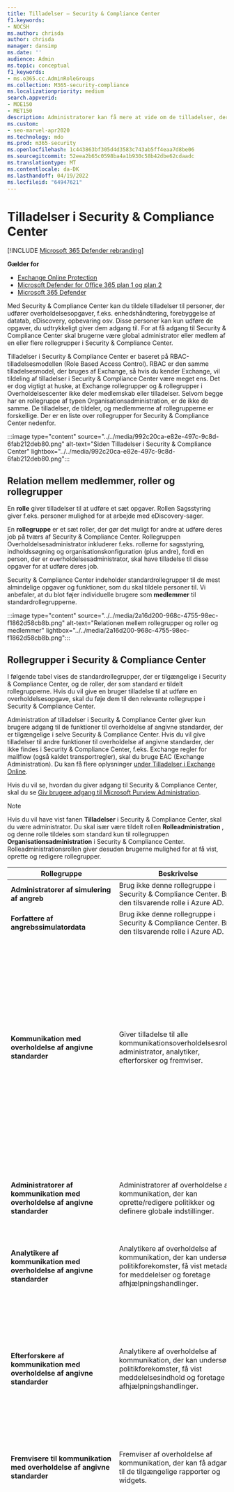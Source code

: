 ```yaml
---
title: Tilladelser – Security & Compliance Center
f1.keywords:
- NOCSH
ms.author: chrisda
author: chrisda
manager: dansimp
ms.date: ''
audience: Admin
ms.topic: conceptual
f1_keywords:
- ms.o365.cc.AdminRoleGroups
ms.collection: M365-security-compliance
ms.localizationpriority: medium
search.appverid:
- MOE150
- MET150
description: Administratorer kan få mere at vide om de tilladelser, der er tilgængelige i Security & Compliance Center i Microsoft 365.
ms.custom:
- seo-marvel-apr2020
ms.technology: mdo
ms.prod: m365-security
ms.openlocfilehash: 1c443863bf305d4d3583c743ab5ff4eaa7d8be06
ms.sourcegitcommit: 52eea2b65c0598ba4a1b930c58b42dbe62cdaadc
ms.translationtype: MT
ms.contentlocale: da-DK
ms.lasthandoff: 04/19/2022
ms.locfileid: "64947621"
---
```

# <a name="permissions-in-the-security--compliance-center"></a>Tilladelser i Security & Compliance Center

[!INCLUDE [Microsoft 365 Defender rebranding](../includes/microsoft-defender-for-office.md)]

**Gælder for**
- [Exchange Online Protection](exchange-online-protection-overview.md)
- [Microsoft Defender for Office 365 plan 1 og plan 2](defender-for-office-365.md)
- [Microsoft 365 Defender](../defender/microsoft-365-defender.md)

Med Security & Compliance Center kan du tildele tilladelser til personer, der udfører overholdelsesopgaver, f.eks. enhedshåndtering, forebyggelse af datatab, eDiscovery, opbevaring osv. Disse personer kan kun udføre de opgaver, du udtrykkeligt giver dem adgang til. For at få adgang til Security & Compliance Center skal brugerne være global administrator eller medlem af en eller flere rollegrupper i Security & Compliance Center.

Tilladelser i Security & Compliance Center er baseret på RBAC-tilladelsesmodellen (Role Based Access Control). RBAC er den samme tilladelsesmodel, der bruges af Exchange, så hvis du kender Exchange, vil tildeling af tilladelser i Security & Compliance Center være meget ens. Det er dog vigtigt at huske, at Exchange rollegrupper og & rollegrupper i Overholdelsescenter ikke deler medlemskab eller tilladelser. Selvom begge har en rollegruppe af typen Organisationsadministration, er de ikke de samme. De tilladelser, de tildeler, og medlemmerne af rollegrupperne er forskellige. Der er en liste over rollegrupper for Security & Compliance Center nedenfor.

:::image type="content" source="../../media/992c20ca-e82e-497c-9c8d-6fab212deb80.png" alt-text="Siden Tilladelser i Security & Compliance Center" lightbox="../../media/992c20ca-e82e-497c-9c8d-6fab212deb80.png":::

## <a name="relationship-of-members-roles-and-role-groups"></a>Relation mellem medlemmer, roller og rollegrupper

En **rolle** giver tilladelser til at udføre et sæt opgaver. Rollen Sagsstyring giver f.eks. personer mulighed for at arbejde med eDiscovery-sager.

En **rollegruppe** er et sæt roller, der gør det muligt for andre at udføre deres job på tværs af Security & Compliance Center. Rollegruppen Overholdelsesadministrator inkluderer f.eks. rollerne for sagsstyring, indholdssøgning og organisationskonfiguration (plus andre), fordi en person, der er overholdelsesadministrator, skal have tilladelse til disse opgaver for at udføre deres job.

Security & Compliance Center indeholder standardrollegrupper til de mest almindelige opgaver og funktioner, som du skal tildele personer til. Vi anbefaler, at du blot føjer individuelle brugere som **medlemmer** til standardrollegrupperne.

:::image type="content" source="../../media/2a16d200-968c-4755-98ec-f1862d58cb8b.png" alt-text="Relationen mellem rollegrupper og roller og medlemmer" lightbox="../../media/2a16d200-968c-4755-98ec-f1862d58cb8b.png":::

## <a name="role-groups-in-the-security--compliance-center"></a>Rollegrupper i Security & Compliance Center

I følgende tabel vises de standardrollegrupper, der er tilgængelige i Security & Compliance Center, og de roller, der som standard er tildelt rollegrupperne. Hvis du vil give en bruger tilladelse til at udføre en overholdelsesopgave, skal du føje dem til den relevante rollegruppe i Security & Compliance Center.

Administration af tilladelser i Security & Compliance Center giver kun brugere adgang til de funktioner til overholdelse af angivne standarder, der er tilgængelige i selve Security & Compliance Center. Hvis du vil give tilladelser til andre funktioner til overholdelse af angivne standarder, der ikke findes i Security & Compliance Center, f.eks. Exchange regler for mailflow (også kaldet transportregler), skal du bruge EAC (Exchange Administration). Du kan få flere oplysninger [under Tilladelser i Exchange Online](/exchange/permissions-exo/permissions-exo).

Hvis du vil se, hvordan du giver adgang til Security & Compliance Center, skal du se [Giv brugere adgang til Microsoft Purview Administration](grant-access-to-the-security-and-compliance-center.md).

> [!NOTE]
> Hvis du vil have vist fanen **Tilladelser** i Security & Compliance Center, skal du være administrator. Du skal især være tildelt rollen **Rolleadministration** , og denne rolle tildeles som standard kun til rollegruppen **Organisationsadministration** i Security & Compliance Center. Rolleadministrationsrollen giver desuden brugerne mulighed for at få vist, oprette og redigere rollegrupper.

|Rollegruppe|Beskrivelse|Tildelte standardroller|
|---|---|---|
|**Administratorer af simulering af angreb**|Brug ikke denne rollegruppe i Security & Compliance Center. Brug den tilsvarende rolle i Azure AD.|Administration af angrebssimulator|
|**Forfattere af angrebssimulatordata**|Brug ikke denne rollegruppe i Security & Compliance Center. Brug den tilsvarende rolle i Azure AD.|Forfatter af angrebssimulatordata|
|**Kommunikation med overholdelse af angivne standarder**|Giver tilladelse til alle kommunikationsoverholdelsesroller: administrator, analytiker, efterforsker og fremviser.|Sagsstyring <br/><br/> Administrator af kommunikation med overholdelse af angivne standarder <br/><br/> Analyse af kommunikation med overholdelse af angivne standarder <br/><br/> Administration af kommunikation med overholdelse af angivne standarder <br/><br/> Undersøgelse af kommunikation med overholdelse af angivne standarder <br/><br/> Meddelelsesoverholdelsesfremviser <br/><br/> Udbyder af dataklassificeringsfeedback <br/><br/> Administration af dataconnector <br/><br/> View-Only sag|
|**Administratorer af kommunikation med overholdelse af angivne standarder**|Administratorer af overholdelse af kommunikation, der kan oprette/redigere politikker og definere globale indstillinger.|Administrator af kommunikation med overholdelse af angivne standarder <br/><br/> Administration af kommunikation med overholdelse af angivne standarder <br/><br/> Administration af dataconnector|
|**Analytikere af kommunikation med overholdelse af angivne standarder**|Analytikere af overholdelse af kommunikation, der kan undersøge politikforekomster, få vist metadata for meddelelser og foretage afhjælpningshandlinger.|Analyse af kommunikation med overholdelse af angivne standarder <br/><br/> Administration af kommunikation med overholdelse af angivne standarder|
|**Efterforskere af kommunikation med overholdelse af angivne standarder**|Analytikere af overholdelse af kommunikation, der kan undersøge politikforekomster, få vist meddelelsesindhold og foretage afhjælpningshandlinger.|Sagsstyring <br/><br/> Analyse af kommunikation med overholdelse af angivne standarder <br/><br/> Administration af kommunikation med overholdelse af angivne standarder <br/><br/> Undersøgelse af kommunikation med overholdelse af angivne standarder <br/><br/> Udbyder af dataklassificeringsfeedback <br/><br/> View-Only sag|
|**Fremvisere til kommunikation med overholdelse af angivne standarder**|Fremviser af overholdelse af kommunikation, der kan få adgang til de tilgængelige rapporter og widgets.|Administration af kommunikation med overholdelse af angivne standarder <br/><br/> Meddelelsesoverholdelsesfremviser|
|**Overholdelsesadministrator1**<sup></sup>|Medlemmer kan administrere indstillinger for enhedshåndtering, forebyggelse af datatab, rapporter og bevarelse.|Sagsstyring <br/><br/> Administrator af kommunikation med overholdelse af angivne standarder <br/><br/> Administration af kommunikation med overholdelse af angivne standarder <br/><br/> Administrator for overholdelse af angivne standarder <br/><br/> Søgning efter overholdelse <br/><br/> Udbyder af dataklassificeringsfeedback <br/><br/> Feedbacklæser til dataklassificering <br/><br/> Administration af dataconnector <br/><br/> Administration af dataundersøgelser <br/><br/> Enhedshåndtering <br/><br/> Dispositionsstyring <br/><br/> Administration af DLP-overholdelse <br/><br/> Holde <br/><br/> Administration af IB-overholdelse <br/><br/> Information Protection administrator <br/><br/> Information Protection analytiker <br/><br/> Information Protection investigator <br/><br/> Information Protection-læser <br/><br/> Administrator af styring af insiderrisiko <br/><br/> Administrer beskeder <br/><br/> Organisationskonfiguration <br/><br/> RecordManagement <br/><br/> Opbevaringsstyring <br/><br/> View-Only overvågningslogge <br/><br/> View-Only sag <br/><br/> View-Only Enhedshåndtering <br/><br/> administration af DLP-overholdelse af View-Only <br/><br/> View-Only administration af IB-overholdelse <br/><br/> View-Only Administrer beskeder <br/><br/> View-Only modtagere <br/><br/> View-Only postadministration <br/><br/> View-Only opbevaringsstyring|
|**Administrator for overholdelsesdata**|Medlemmer kan administrere indstillinger for enhedshåndtering, databeskyttelse, forebyggelse af datatab, rapporter og bevarelse.|Administrator for overholdelse af angivne standarder <br/><br/> Søgning efter overholdelse <br/><br/> Administration af dataconnector <br/><br/> Enhedshåndtering <br/><br/> Dispositionsstyring <br/><br/> Administration af DLP-overholdelse <br/><br/> Administration af IB-overholdelse <br/><br/> Information Protection administrator <br/><br/> Information Protection analytiker <br/><br/> Information Protection investigator <br/><br/> Information Protection-læser <br/><br/> Administrer beskeder <br/><br/> Organisationskonfiguration <br/><br/> RecordManagement <br/><br/> Opbevaringsstyring <br/><br/> Administrator af følsomhedsmærkat <br/><br/> View-Only overvågningslogge <br/><br/> View-Only Enhedshåndtering <br/><br/> administration af DLP-overholdelse af View-Only <br/><br/> View-Only administration af IB-overholdelse <br/><br/> View-Only Administrer beskeder <br/><br/> View-Only modtagere <br/><br/> View-Only postadministration <br/><br/> View-Only opbevaringsstyring|
|**Administratorer af Overholdelsesstyring**|Administrer oprettelse og ændring af skabelon.|Administration af Overholdelsesstyring <br/><br/> Vurdering af Overholdelsesstyring <br/><br/> Bidrag til Overholdelsesstyring <br/><br/> Læser til Overholdelsesstyring <br/><br/> Administration af dataconnector|
|**Vurdering af overholdelsesstyring**|Opret vurderinger, implementer forbedringshandlinger, og opdater teststatus for forbedringshandlinger.|Vurdering af Overholdelsesstyring <br/><br/> Bidrag til Overholdelsesstyring <br/><br/> Læser til Overholdelsesstyring <br/><br/> Administration af dataconnector|
|**Bidragydere til Overholdelsesstyring**|Opret vurderinger, og udfør arbejde for at implementere forbedringshandlinger.|Bidrag til Overholdelsesstyring <br/><br/> Læser til Overholdelsesstyring <br/><br/> Administration af dataconnector|
|**Læsere af Overholdelsesstyring**|Få vist alt indhold i Overholdelsesstyring med undtagelse af administratorfunktioner.|Læser til Overholdelsesstyring|
|**Indholdsvisning i Indholdsoversigt**|Vis indholdsfilerne i Indholdsoversigt.|Indholdsfremviser til dataklassificering|
|**Listefremviser til Indholdsoversigt**|Vis kun alle elementer i Indholdsoversigt i listeformat.|Dataklassificeringslistefremviser|
|**Datadetektiv**|Udfør søgninger på postkasser, SharePoint onlinewebsteder og OneDrive for Business placeringer.|Kommunikation <br/><br/> Søgning efter overholdelse <br/><br/> Vogter <br/><br/> Administration af dataundersøgelser <br/><br/> eksportér <br/><br/> Preview <br/><br/> Vurder <br/><br/> RMS-dekryptering <br/><br/> Søg og fjern|
|**eDiscovery Manager**|Medlemmer kan udføre søgninger og placere ventepositioner på postkasser, SharePoint onlinewebsteder og OneDrive for Business placeringer. Medlemmer kan også oprette og administrere eDiscovery-sager, tilføje og fjerne medlemmer i en sag, oprette og redigere indholdssøgninger, der er knyttet til en sag, og få adgang til sagsdata i Advanced eDiscovery. <br/><br/> En eDiscovery-administrator er medlem af rollegruppen eDiscovery Manager, som har fået tildelt yderligere tilladelser. Ud over de opgaver, som en eDiscovery Manager kan udføre, kan en eDiscovery-administrator:<ul><li>Få vist alle eDiscovery-sager i organisationen.</li><li>Administrer alle eDiscovery-sager, når de tilføjer sig selv som medlem af sagen.</li></ul> <br/><br/> Den primære forskel mellem en eDiscovery Manager og en eDiscovery-administrator er, at en eDiscovery-administrator kan få adgang til alle de sager, der er angivet på siden **eDiscovery-sager** i Security & Compliance Center. En eDiscovery-leder kan kun få adgang til de sager, de har oprettet, eller sager, de er medlem af. Du kan finde flere oplysninger om, hvordan du gør en bruger til eDiscovery-administrator, under [Tildel eDiscovery-tilladelser i Security & Compliance Center](../../compliance/assign-ediscovery-permissions.md).|Sagsstyring <br/><br/> Kommunikation <br/><br/> Søgning efter overholdelse <br/><br/> Vogter <br/><br/> eksportér <br/><br/> Holde <br/><br/> Preview <br/><br/> Vurder <br/><br/> RMS-dekryptering|
|**Global læser**|Medlemmer har skrivebeskyttet adgang til rapporter, beskeder og kan se al konfiguration og indstillingerne. <br/><br/> Den primære forskel mellem Global læser og Sikkerhedslæser er, at en global læser kan få adgang til **konfiguration og indstillinger**.|Sikkerhedslæser <br/><br/> Læser af følsomhedsmærkat <br/><br/> Service Assurance-visning <br/><br/> View-Only overvågningslogge <br/><br/> View-Only Enhedshåndtering <br/><br/> administration af DLP-overholdelse af View-Only <br/><br/> View-Only administration af IB-overholdelse <br/><br/> View-Only Administrer beskeder <br/><br/> View-Only modtagere <br/><br/> View-Only postadministration <br/><br/> View-Only opbevaringsstyring|
|**Information Protection**|Fuld kontrol over alle funktioner til beskyttelse af oplysninger, herunder følsomhedsmærkater og deres politikker, DLP, alle klassificeringstyper, aktivitets- og indholdsoversigter og alle relaterede rapporter.|Indholdsfremviser til dataklassificering <br/><br/> Information Protection administrator <br/><br/> Information Protection analytiker <br/><br/> Information Protection investigator <br/><br/> Information Protection-læser|
|**Information Protection administratorer**|Opret, rediger og slet DLP-politikker, følsomhedsmærkater og deres politikker og alle klassificeringstyper. Administrer DLP-indstillinger for slutpunkter og simuleringstilstand for politikker for automatisk mærkning.|Information Protection administrator|
|**Information Protection analytikere**|Få adgang til og administrer DLP-beskeder og aktivitetsoversigt. Kun visningsadgang til DLP-politikker, følsomhedsmærkater og deres politikker og alle klassificeringstyper.|Dataklassificeringslistefremviser <br/><br/> Information Protection analytiker|
|**Information Protection efterforskere**|Få adgang til og administrer DLP-beskeder, aktivitetsoversigt og indholdsoversigt. Kun visningsadgang til DLP-politikker, følsomhedsmærkater og deres politikker og alle klassificeringstyper.|Indholdsfremviser til dataklassificering <br/><br/> Information Protection analytiker <br/><br/> Information Protection investigator|
|**Information Protection læsere**|Kun visningsadgang til rapporter for DLP-politikker og følsomhedsmærkater og deres politikker.|Information Protection-læser|
|**Styring af insiderrisiko**|Brug denne rollegruppe til at administrere styring af insiderrisiko for din organisation i en enkelt gruppe. Ved at tilføje alle brugerkonti for udpegede administratorer, analytikere og efterforskere kan du konfigurere tilladelser til styring af insiderrisiko i en enkelt gruppe. Denne rollegruppe indeholder alle tilladelser til styring af insiderrisiko. Dette er den nemmeste måde, du hurtigt kan komme i gang med styring af insiderrisiko på, og det er velegnet til organisationer, der ikke har brug for separate tilladelser, der er defineret for separate grupper af brugere.|Sagsstyring <br/><br/> Administration af dataconnector <br/><br/> Administrator af styring af insiderrisiko <br/><br/> Analyse af insiderrisikostyring <br/><br/> Overvågning af insiderrisikostyring <br/><br/> Undersøgelse af insiderrisikostyring <br/><br/> Sessioner til styring af insiderrisiko <br/><br/> View-Only sag|
|**Administratorer af styring af insiderrisiko**|Brug denne rollegruppe til at starte med at konfigurere styring af insiderrisiko og senere til at opdele administratorer af insiderrisici i en defineret gruppe. Brugere i denne rollegruppe kan oprette, læse, opdatere og slette politikker for styring af insiderrisiko, globale indstillinger og rollegruppetildelinger.|Sagsstyring <br/><br/> Administration af dataconnector <br/><br/> Administrator af styring af insiderrisiko <br/><br/> View-Only sag|
|**Analytikere af styring af insider-risiko**|Brug denne gruppe til at tildele tilladelser til brugere, der fungerer som insiderrisikosagsanalytikere. Brugere i denne rollegruppe kan få adgang til alle skabeloner til styring af insiderrisikostyring. De kan ikke få adgang til indholdsoversigten med insiderrisiko.|Sagsstyring <br/><br/> Analyse af insiderrisikostyring <br/><br/> View-Only sag|
|**Auditører for styring af insiderrisiko**|Brug denne gruppe til at tildele tilladelser til brugere, der skal overvåge insiderrisikostyringsaktiviteter. Brugere i denne rollegruppe kan få adgang til overvågningsloggen for insiderrisiko.|Overvågning af insiderrisikostyring|
|**Undersøgere af styring af insider-risiko**|Brug denne gruppe til at tildele tilladelser til brugere, der fungerer som undersøgere af insiderrisikodata. Brugere i denne rollegruppe kan få adgang til alle beskeder om styring af insiderrisiko, sager, skabeloner til meddelelser og Indholdsoversigt for alle sager.|Sagsstyring <br/><br/> Undersøgelse af insiderrisikostyring <br/><br/> View-Only sag|
|**Godkendere af sessionen til styring af insiderrisiko**|Administrer gruppeændringsanmodninger for sessionoptagelse.|Sessioner til styring af insiderrisiko|
|**IRM-bidragydere**|Denne rollegruppe er synlig, men bruges kun af baggrundstjenester.|Permanent bidrag til styring af insiderrisiko <br/><br/> Midlertidigt bidrag til styring af insiderrisiko|
|**Vidensadministratorer**|Konfigurer viden, læring, tildel kurser og andre intelligente funktioner.|Vidensadministrator|
|**MailFlow-administrator**|Medlemmer kan overvåge og få vist indsigter og rapporter i mailflowet i Security & Compliance Center. Globale administratorer kan føje almindelige brugere til denne gruppe, men hvis brugeren ikke er medlem af Exchange administratorgruppen, har brugeren ikke adgang til Exchange administratorrelaterede opgaver.|View-Only modtagere|
|**Organisationsadministration1**<sup></sup>|Medlemmer kan styre tilladelser til at få adgang til funktioner i Security & Compliance Center og også administrere indstillinger for enhedshåndtering, forebyggelse af datatab, rapporter og bevarelse. <p> Brugere, der ikke er globale administratorer, skal være Exchange administratorer for at se og udføre handlinger på enheder, der administreres af Basic Mobility and Security for Microsoft 365 (tidligere kaldet Mobile Enhedshåndtering eller MDM). <p> Globale administratorer tilføjes automatisk som medlemmer af denne rollegruppe, men du kan ikke se dem i outputtet af Cmdlet'en [Get-RoleGroupMember](/powershell/module/exchange/get-rolegroupmember) i [Security & Compliance Center PowerShell](/powershell/module/exchange/get-rolegroupmember).|Overvågningslogge <p><p> Sagsstyring <p> Administrator af kommunikation med overholdelse af angivne standarder <p> Administration af kommunikation med overholdelse af angivne standarder <p> Administrator for overholdelse af angivne standarder <p> Søgning efter overholdelse <p> Administration af dataconnector <p> Enhedshåndtering <p> Administration af DLP-overholdelse <p> Holde <p> Administration af IB-overholdelse <p> Administrator af styring af insiderrisiko <p> Administrer beskeder <p> Organisationskonfiguration <p> Karantæne <p> RecordManagement <p> Opbevaringsstyring <p> Rolleadministration <p> Søg og fjern <p> Sikkerhedsadministrator <p> Sikkerhedslæser <p> Administrator af følsomhedsmærkat <p> Læser af følsomhedsmærkat <p> Service Assurance-visning <p> Kodebidragyder <p> Kodestyring <p> Mærkelæser <p> View-Only overvågningslogge <p> View-Only Enhedshåndtering <p> administration af DLP-overholdelse af View-Only <p> View-Only administration af IB-overholdelse <p> View-Only sag <p> View-Only Administrer beskeder <p> View-Only modtagere <p> View-Only postadministration <p> View-Only opbevaringsstyring|
|**Administration af beskyttelse af personlige oplysninger**|Administrer adgangskontrol for Priva på Microsoft Purview-overholdelsesportalen.|Sagsstyring <p><p> Indholdsfremviser til dataklassificering <p> Dataklassificeringslistefremviser <p> Administration af beskyttelse af personlige oplysninger <p> Analyse af administration af beskyttelse af personlige oplysninger <p> Undersøgelse af administration af beskyttelse af personlige oplysninger <p> Permanent bidrag til administration af beskyttelse af personlige oplysninger <p> Midlertidigt bidrag til administration af beskyttelse af personlige oplysninger <p> Fremviser til administration af beskyttelse af personlige oplysninger <p> Administrator af anmodning om emnerettigheder <p> View-Only sag|
|**Administratorer af administration af beskyttelse af personlige oplysninger**|Administratorer af løsninger til administration af beskyttelse af personlige oplysninger, der kan oprette/redigere politikker og definere globale indstillinger.|Sagsstyring <p><p> Administration af beskyttelse af personlige oplysninger <p> View-Only sag|
|**Analytikere af administration af beskyttelse af personlige oplysninger**|Analytikere af løsningen til administration af beskyttelse af personlige oplysninger, der kan undersøge politikforekomster, få vist meddelelsers metadata og foretage afhjælpningshandlinger.|Sagsstyring <p><p> Dataklassificeringslistefremviser <p> Analyse af administration af beskyttelse af personlige oplysninger <p> View-Only sag|
|**Bidragydere til administration af beskyttelse af personlige oplysninger**|Administrer bidragyderadgang for sager om administration af beskyttelse af personlige oplysninger.|Permanent bidrag til administration af beskyttelse af personlige oplysninger <p><p> Midlertidigt bidrag til administration af beskyttelse af personlige oplysninger|
|**Undersøgere af administration af beskyttelse af personlige oplysninger**|Undersøgere af løsning til administration af beskyttelse af personlige oplysninger, der kan undersøge politikforekomster, få vist meddelelsesindhold og foretage afhjælpningshandlinger.|Sagsstyring <p><p> Indholdsfremviser til dataklassificering <p> Dataklassificeringslistefremviser <p> Undersøgelse af administration af beskyttelse af personlige oplysninger <p> View-Only sag|
|**Fremvisere til administration af beskyttelse af personlige oplysninger**|Se en løsning til administration af beskyttelse af personlige oplysninger, der kan få adgang til de tilgængelige dashboards og widgets.|Dataklassificeringslistefremviser <p><p> Fremviser til administration af beskyttelse af personlige oplysninger|
|**Karantæneadministrator**|Medlemmer kan få adgang til alle karantænehandlinger. Du kan få flere oplysninger under [Administrer karantænerede meddelelser og filer som administrator i EOP](manage-quarantined-messages-and-files.md)|Karantæne|
|**Datastyring**|Medlemmer kan konfigurere alle aspekter af datastyring, herunder opbevaringsmærkater og dispositionsgennemgange.|Dispositionsstyring <p><p> RecordManagement <p> Opbevaringsstyring|
|**Reviewer**|Medlemmer kan få adgang til korrektursæt i [Advanced eDiscovery](../../compliance/overview-ediscovery-20.md) tilfælde. Medlemmer af denne rollegruppe kan se og åbne listen over sager på siden **eDiscovery > Avanceret** på microsoft Purview-overholdelsesportalen, som de er medlemmer af. Når brugeren har adgang til en Advanced eDiscovery sag, kan vedkommende vælge **Gennemse sæt** for at få adgang til sagsdata. Denne rolle tillader ikke, at brugeren får vist resultaterne af en samlingssøgning, der er knyttet til sagen, eller udfører andre søge- eller sagsstyringsopgaver. Medlemmer af denne rollegruppe kan kun få adgang til dataene i et korrektursæt.|Vurder|
|**Sikkerhedsadministrator**|Medlemmer har adgang til en række sikkerhedsfunktioner i Identity Protection Center, Privileged Identity Management, Monitor Microsoft 365 Service Health og Security & Compliance Center. <p> Som standard ser denne rollegruppe muligvis ikke ud til at have nogen medlemmer. Rollen Sikkerhedsadministrator fra Azure Active Directory er dog tildelt denne rollegruppe. Derfor arver denne rollegruppe egenskaberne og medlemskabet af rollen Sikkerhedsadministrator fra Azure Active Directory. <p> Hvis du vil administrere tilladelser centralt, skal du tilføje og fjerne gruppemedlemmer i Azure Active Directory Administration. Du kan få flere oplysninger [under Indbyggede roller i Azure AD](/azure/active-directory/roles/permissions-reference). Hvis du redigerer denne rollegruppe i Security & Compliance Center (medlemskab eller roller), gælder disse ændringer kun for Security & Compliance Center og ikke for andre tjenester. <p> Denne rollegruppe indeholder alle skrivebeskyttede tilladelser til rollen Sikkerhedslæser samt en række yderligere administrative tilladelser til de samme tjenester: Azure Information Protection, Identity Protection Center, Privileged Identity Management, Monitor Microsoft 365  Service Health og Security & Compliance Center.|Overvågningslogge <p><p> Enhedshåndtering <p> Administration af DLP-overholdelse <p> Administration af IB-overholdelse <p> Administrer beskeder <p> Karantæne <p> Sikkerhedsadministrator <p> Administrator af følsomhedsmærkat <p> Kodebidragyder <p> Kodestyring <p> Mærkelæser <p> View-Only overvågningslogge <p> View-Only Enhedshåndtering <p> administration af DLP-overholdelse af View-Only <p> View-Only administration af IB-overholdelse <p> View-Only Administrer beskeder|
|**Sikkerhedsoperator**|Medlemmer kan administrere sikkerhedsbeskeder og også få vist rapporter og indstillinger for sikkerhedsfunktioner.|Søgning efter overholdelse <p><p> Administrer beskeder <p> Sikkerhedslæser <p> Kodebidragyder <p> Mærkelæser <p> AllowBlockList Manager for lejer <p> View-Only overvågningslogge <p> View-Only Enhedshåndtering <p> administration af DLP-overholdelse af View-Only <p> View-Only administration af IB-overholdelse <p> View-Only Administrer beskeder|
|**Sikkerhedslæser**|Medlemmer har skrivebeskyttet adgang til en række sikkerhedsfunktioner i Identity Protection Center, Privileged Identity Management, Monitor Microsoft 365 Service Health og Security & Compliance Center. <p> Som standard ser denne rollegruppe muligvis ikke ud til at have nogen medlemmer. Rollen Sikkerhedslæser fra Azure Active Directory er dog tildelt denne rollegruppe. Derfor nedarver denne rollegruppe egenskaberne og medlemskabet af rollen Sikkerhedslæser fra Azure Active Directory. <p> Hvis du vil administrere tilladelser centralt, skal du tilføje og fjerne gruppemedlemmer i Azure Active Directory Administration. Du kan få flere oplysninger [under Indbyggede roller i Azure AD](/azure/active-directory/roles/permissions-reference). Hvis du redigerer denne rollegruppe i Security & Compliance Center (medlemskab eller roller), gælder disse ændringer kun for Security & Compliance Center og ikke for andre tjenester.|Sikkerhedslæser <p><p> Læser af følsomhedsmærkat <p> Mærkelæser <p> View-Only Enhedshåndtering <p> administration af DLP-overholdelse af View-Only <p> View-Only administration af IB-overholdelse <p> View-Only Administrer beskeder|
|**Service Assurance-bruger**|Medlemmer kan få adgang til afsnittet Service assurance i Security & Compliance Center. Service assurance leverer rapporter og dokumenter, der beskriver Microsofts sikkerhedspraksis for kundedata, der er gemt i Microsoft 365. Den indeholder også uafhængige revisionsrapporter fra tredjepart om Microsoft 365. Du kan få flere oplysninger i [Service assurance i Security & Compliance Center](../../compliance/service-assurance.md).|Service Assurance-visning|
|**Administratorer af anmodninger om emnerettigheder**|Opret anmodninger om emnerettigheder.|Sagsstyring <br/><br/> Administrator af anmodning om emnerettigheder <br/><br/> View-Only sag|
|**Tilsynsgennemgang**|Medlemmer kan oprette og administrere de politikker, der definerer, hvilken kommunikation der skal gennemses i en organisation. Du kan få flere oplysninger under [Konfigurer politikker for overholdelse af angivne standarder for kommunikation for din organisation](../../compliance/communication-compliance-configure.md).|Administrator af tilsynsgennemsyn|

> [!NOTE]
> <sup>1</sup> Denne rollegruppe tildeler ikke medlemmer de nødvendige tilladelser til at søge i overvågningsloggen eller til at bruge rapporter, der kan indeholde Exchange data, f.eks. DLP eller Defender for Office 365 rapporter. Hvis du vil søge i overvågningsloggen eller få vist alle rapporter, skal en bruger tildeles tilladelser i Exchange Online. Det skyldes, at den underliggende cmdlet, der bruges til at søge i overvågningsloggen, er en Exchange Online-cmdlet. Globale administratorer kan søge i overvågningsloggen og få vist alle rapporter, fordi de automatisk tilføjes som medlemmer af rollegruppen Organisationsadministration i Exchange Online. Du kan finde flere oplysninger under [Søg i overvågningsloggen i Security & Compliance Center](../../compliance/search-the-audit-log-in-security-and-compliance.md).

## <a name="roles-in-the-security--compliance-center"></a>Roller i Security & Compliance Center

I følgende tabel vises de tilgængelige roller og de rollegrupper, de er tildelt som standard.

Bemærk, at følgende roller ikke er tildelt rollegruppen Organisationsadministration som standard:

- Administration af angrebssimulator
- Forfatter af angrebssimulatordata
- Kommunikation
- Analyse af kommunikation med overholdelse af angivne standarder
- Undersøgelse af kommunikation med overholdelse af angivne standarder
- Meddelelsesoverholdelsesfremviser
- Administration af Overholdelsesstyring
- Vurdering af Overholdelsesstyring
- Bidrag til Overholdelsesstyring
- Læser til Overholdelsesstyring
- Vogter
- Indholdsfremviser til dataklassificering
- Udbyder af dataklassificeringsfeedback
- Feedbacklæser til dataklassificering
- Dataklassificeringslistefremviser
- Administration af dataundersøgelser
- Dispositionsstyring
- eksportér
- Information Protection administrator
- Information Protection analytiker
- Information Protection investigator
- Information Protection-læser
- Analyse af insiderrisikostyring
- Overvågning af insiderrisikostyring
- Undersøgelse af insiderrisikostyring
- Permanent bidrag til styring af insiderrisiko
- Sessioner til styring af insiderrisiko
- Midlertidigt bidrag til styring af insiderrisiko
- Vidensadministrator
- Preview
- Administration af beskyttelse af personlige oplysninger
- Analyse af administration af beskyttelse af personlige oplysninger
- Undersøgelse af administration af beskyttelse af personlige oplysninger
- Permanent bidrag til administration af beskyttelse af personlige oplysninger
- Midlertidigt bidrag til administration af beskyttelse af personlige oplysninger
- Fremviser til administration af beskyttelse af personlige oplysninger
- Vurder
- RMS-dekryptering
- Administrator af anmodning om emnerettigheder
- Administrator af tilsynsgennemsyn
- AllowBlockList Manager for lejer

|Rolle|Beskrivelse|Standardtildelinger for rollegrupper|
|---|---|---|
|**Administration af angrebssimulator**|Brug ikke denne rolle i Security & Compliance Center. Brug den tilsvarende rolle i Azure AD.|Administratorer af angrebssimulator|
|**Forfatter af angrebssimulatordata**|Brug ikke denne rolle i Security & Compliance Center. Brug den tilsvarende rolle i Azure AD.|Forfattere af angrebssimulatordata|
|**Overvågningslogge**|Slå overvågning til og konfigurer overvågning for organisationen, få vist organisationens overvågningsrapporter, og eksportér derefter disse rapporter til en fil.|Organisationsadministration <br/><br/> Sikkerhedsadministrator|
|**Sagsstyring**|Opret, rediger, slet og styr adgang til eDiscovery-sager.|Kommunikation med overholdelse af angivne standarder <br/><br/> Efterforskere af kommunikation med overholdelse af angivne standarder <br/><br/> Administrator for overholdelse af angivne standarder <br/><br/> eDiscovery Manager <br/><br/> Styring af insiderrisiko <br/><br/> Administratorer af styring af insiderrisiko <br/><br/> Analytikere af styring af insider-risiko <br/><br/> Undersøgere af styring af insider-risiko <br/><br/> Organisationsadministration <br/><br/> Administration af beskyttelse af personlige oplysninger <br/><br/> Administratorer af administration af beskyttelse af personlige oplysninger <br/><br/> Analytikere af administration af beskyttelse af personlige oplysninger <br/><br/> Undersøgere af administration af beskyttelse af personlige oplysninger <br/><br/> Administratorer af anmodninger om emnerettigheder|
|**Kommunikation**|Administrer al kommunikation med de tilsynsførende, der er identificeret i en Advanced eDiscovery sag.  Opret meddelelser om venteposition, hold påmindelser nede og eskalering til administration. Spor den tilsynsførendes anerkendelse af meddelelser om venteposition og administrer adgangen til den tilsynsførende portal, der bruges af hver tilsynsførende i en sag til at spore kommunikation for de tilfælde, hvor de blev identificeret som en tilsynsførende.|Datadetektiv <br/><br/> eDiscovery Manager|
|**Administrator af kommunikation med overholdelse af angivne standarder**|Bruges til at administrere politikker i funktionen Til overholdelse af kommunikation.|Kommunikation med overholdelse af angivne standarder <br/><br/> Administratorer af kommunikation med overholdelse af angivne standarder <br/><br/> Administrator for overholdelse af angivne standarder <br/><br/> Organisationsadministration|
|**Analyse af kommunikation med overholdelse af angivne standarder**|Bruges til at udføre undersøgelse, afhjælpning af meddelelsesovertrædelser i funktionen Kommunikationsoverholdelse. Meddelelsens metadata kan kun vises.|Kommunikation med overholdelse af angivne standarder <br/><br/> Analytikere af kommunikation med overholdelse af angivne standarder <br/><br/> Efterforskere af kommunikation med overholdelse af angivne standarder|
|**Administration af kommunikation med overholdelse af angivne standarder**|Bruges til at få adgang til sager om overholdelse af angivne standarder for kommunikation.|Kommunikation med overholdelse af angivne standarder <br/><br/> Administratorer af kommunikation med overholdelse af angivne standarder <br/><br/> Analytikere af kommunikation med overholdelse af angivne standarder <br/><br/> Efterforskere af kommunikation med overholdelse af angivne standarder <br/><br/> Fremvisere til kommunikation med overholdelse af angivne standarder <br/><br/> Administrator for overholdelse af angivne standarder <br/><br/> Organisationsadministration|
|**Undersøgelse af kommunikation med overholdelse af angivne standarder**|Bruges til at udføre undersøgelse, afhjælpning og gennemgang af meddelelsesovertrædelser i funktionen Til kommunikationsoverholdelse. Kan få vist metadata og meddelelse for meddelelser.|Kommunikation med overholdelse af angivne standarder <br/><br/> Efterforskere af kommunikation med overholdelse af angivne standarder|
|**Meddelelsesoverholdelsesfremviser**|Bruges til at få adgang til rapporter og widgets i funktionen Kommunikationsoverholdelse.|Kommunikation med overholdelse af angivne standarder <br/><br/> Fremvisere til kommunikation med overholdelse af angivne standarder|
|**Administrator for overholdelse af angivne standarder**|Få vist og rediger indstillinger og rapporter for overholdelsesfunktioner.|Administrator for overholdelse af angivne standarder <br/><br/> Administrator for overholdelsesdata <br/><br/> Organisationsadministration|
|**Administration af Overholdelsesstyring**|Administrer oprettelse og ændring af skabelon.|Administratorer af Overholdelsesstyring|
|**Vurdering af Overholdelsesstyring**|Opret vurderinger, implementer forbedringshandlinger, og opdater teststatus for forbedringshandlinger.|Administratorer af Overholdelsesstyring <br/><br/> Vurdering af overholdelsesstyring|
|**Bidrag til Overholdelsesstyring**|Opret vurderinger, og udfør arbejde for at implementere forbedringshandlinger.|Administratorer af Overholdelsesstyring <br/><br/> Vurdering af overholdelsesstyring <br/><br/> Bidragydere til Overholdelsesstyring|
|**Læser til Overholdelsesstyring**|Få vist alt indhold i Overholdelsesstyring med undtagelse af administratorfunktioner.|Administratorer af Overholdelsesstyring <br/><br/> Vurdering af overholdelsesstyring <br/><br/> Bidragydere til Overholdelsesstyring <br/><br/> Læsere af Overholdelsesstyring|
|**Søgning efter overholdelse**|Udfør søgninger på tværs af postkasser, og få et estimat af resultaterne.|Administrator for overholdelse af angivne standarder <br/><br/> Administrator for overholdelsesdata <br/><br/> Datadetektiv <br/><br/> eDiscovery Manager <br/><br/> Organisationsadministration <br/><br/> Sikkerhedsoperator|
|**Vogter**|Identificer og administrer tilsynsførende for Advanced eDiscovery sager, og brug oplysningerne fra Azure Active Directory og andre kilder til at finde datakilder, der er knyttet til tilsynsførende. Knyt andre datakilder, f.eks. postkasser, SharePoint websteder, og Teams med tilsynsførende i en sag.  Sæt en juridisk bevarelse på de datakilder, der er knyttet til tilsynsførende, for at bevare indhold i forbindelse med en sag.|Datadetektiv <br/><br/> eDiscovery Manager|
|**Indholdsfremviser til dataklassificering**|Vis lokal gengivelse af filer i Indholdsoversigt.|Indholdsvisning i Indholdsoversigt <br/><br/> Information Protection <br/><br/> Information Protection efterforskere <br/><br/> Administration af beskyttelse af personlige oplysninger <br/><br/> Undersøgere af administration af beskyttelse af personlige oplysninger|
|**Udbyder af dataklassificeringsfeedback**|Giver mulighed for at give feedback til klassificeringer i Indholdsoversigt.|Kommunikation med overholdelse af angivne standarder <br/><br/> Efterforskere af kommunikation med overholdelse af angivne standarder <br/><br/> Administrator for overholdelse af angivne standarder|
|**Feedbacklæser til dataklassificering**|Giver mulighed for at gennemse feedback fra klassificeringer i Feedback Explorer.|Administrator for overholdelse af angivne standarder|
|**Dataklassificeringslistefremviser**|Vis listen over filer i Indholdsoversigt.|Listefremviser til Indholdsoversigt <br/><br/> Information Protection analytikere <br/><br/> Administration af beskyttelse af personlige oplysninger <br/><br/> Analytikere af administration af beskyttelse af personlige oplysninger <br/><br/> Undersøgere af administration af beskyttelse af personlige oplysninger <br/><br/> Fremvisere til administration af beskyttelse af personlige oplysninger|
|**Administration af dataconnector**|Opret og administrer connectors for at importere og arkivere data, der ikke er fra Microsoft, i Microsoft 365.|Kommunikation med overholdelse af angivne standarder <br/><br/> Administratorer af kommunikation med overholdelse af angivne standarder <br/><br/> Administrator for overholdelse af angivne standarder <br/><br/> Administrator for overholdelsesdata <br/><br/> Administratorer af Overholdelsesstyring <br/><br/> Vurdering af overholdelsesstyring <br/><br/> Bidragydere til Overholdelsesstyring <br/><br/> Styring af insiderrisiko <br/><br/> Administratorer af styring af insiderrisiko <br/><br/> Organisationsadministration|
|**Administration af dataundersøgelser**|Opret, rediger, slet og styr adgangen til dataundersøgelsen.|Administrator for overholdelse af angivne standarder <br/><br/> Datadetektiv|
|**Enhedshåndtering**|Få vist og rediger indstillinger og rapporter for funktioner til enhedshåndtering.|Administrator for overholdelse af angivne standarder <br/><br/> Administrator for overholdelsesdata <br/><br/> Organisationsadministration <br/><br/> Sikkerhedsadministrator|
|**Dispositionsstyring**|Kontrollér tilladelser til at få adgang til manuel fordeling i Security & Compliance Center.|Administrator for overholdelse af angivne standarder <br/><br/> Administrator for overholdelsesdata <br/><br/> Datastyring|
|**Administration af DLP-overholdelse**|Få vist og rediger indstillinger og rapporter for DLP-politikker (forebyggelse af datatab).|Administrator for overholdelse af angivne standarder <br/><br/> Administrator for overholdelsesdata <br/><br/> Organisationsadministration <br/><br/> Sikkerhedsadministrator|
|**eksportér**|Eksportér postkasse og webstedsindhold, der returneres fra søgninger.|Datadetektiv <br/><br/> eDiscovery Manager|
|**Holde**|Placer indhold i postkasser, websteder og offentlige mapper i venteposition. Når du er i venteposition, gemmes en kopi af indholdet på en sikker placering. Indholdsejere vil stadig kunne redigere eller slette det oprindelige indhold.|Administrator for overholdelse af angivne standarder <br/><br/> eDiscovery Manager <br/><br/> Organisationsadministration|
|**Administration af IB-overholdelse**|Få vist, opret, fjern, rediger og test politikker for informationsbarrierer.|Administrator for overholdelse af angivne standarder <br/><br/> Administrator for overholdelsesdata <br/><br/> Organisationsadministration <br/><br/> Sikkerhedsadministrator|
|**Information Protection administrator**|Opret, rediger og slet DLP-politikker, følsomhedsmærkater og deres politikker og alle klassificeringstyper. Administrer DLP-indstillinger for slutpunkter og simuleringstilstand for politikker for automatisk mærkning.|Administrator for overholdelse af angivne standarder <br/><br/> Administrator for overholdelsesdata <br/><br/> Information Protection <br/><br/> Information Protection administratorer|
|**Information Protection analytiker**|Få adgang til og administrer DLP-beskeder og aktivitetsoversigt. Kun visningsadgang til DLP-politikker, følsomhedsmærkater og deres politikker og alle klassificeringstyper.|Administrator for overholdelse af angivne standarder <br/><br/> Administrator for overholdelsesdata <br/><br/> Information Protection <br/><br/> Information Protection analytikere <br/><br/> Information Protection efterforskere|
|**Information Protection investigator**|Få adgang til og administrer DLP-beskeder, aktivitetsoversigt og indholdsoversigt. Kun visningsadgang til DLP-politikker, følsomhedsmærkater og deres politikker og alle klassificeringstyper.|Administrator for overholdelse af angivne standarder <br/><br/> Administrator for overholdelsesdata <br/><br/> Information Protection <br/><br/> Information Protection efterforskere|
|**Information Protection-læser**|Kun visningsadgang til rapporter for DLP-politikker og følsomhedsmærkater og deres politikker.|Administrator for overholdelse af angivne standarder <br/><br/> Administrator for overholdelsesdata <br/><br/> Information Protection <br/><br/> Information Protection læsere|
|**Administrator af styring af insiderrisiko**|Opret, rediger, slet og styr adgang til funktionen Insider Risk Management.|Administrator for overholdelse af angivne standarder <br/><br/> Styring af insiderrisiko <br/><br/> Administratorer af styring af insiderrisiko <br/><br/> Organisationsadministration|
|**Analyse af insiderrisikostyring**|Få adgang til alle skabeloner til styring af insiderrisiko.|Styring af insiderrisiko <br/><br/> Analytikere af styring af insider-risiko|
|**Overvågning af insiderrisikostyring**|Tillad visning af insiderrisiko-overvågningsspor.|Styring af insiderrisiko <br/><br/> Auditører for styring af insiderrisiko|
|**Undersøgelse af insiderrisikostyring**|Få adgang til alle beskeder, sager, skabeloner til administration af insiderrisiko og Indholdsoversigt for alle sager.|Styring af insiderrisiko <br/><br/> Undersøgere af styring af insider-risiko|
|**Permanent bidrag til styring af insiderrisiko**|Denne rollegruppe er synlig, men bruges kun af baggrundstjenester.|IRM-bidragydere|
|**Sessioner til styring af insiderrisiko**|Tillad administration af gruppeændringsanmodninger for sessionoptagelse.|Styring af insiderrisiko <br/><br/> Godkendere af sessionen til styring af insiderrisiko|
|**Midlertidigt bidrag til styring af insiderrisiko**|Denne rollegruppe er synlig, men bruges kun af baggrundstjenester.|IRM-bidragydere|
|**Vidensadministrator**|Konfigurer viden, læring, tildel kurser og andre intelligente funktioner.|Vidensadministratorer|
|**Administrer beskeder**|Få vist og rediger indstillinger og rapporter for beskeder.|Administrator for overholdelse af angivne standarder <p><p> Administrator for overholdelsesdata <p> Organisationsadministration <p> Sikkerhedsadministrator <p> Sikkerhedsoperator|
|**Organisationskonfiguration**|Kør, få vist og eksportér overvågningsrapporter, og administrer politikker for overholdelse af angivne standarder for DLP, enheder og bevarelse.|Administrator for overholdelse af angivne standarder <p><p> Administrator for overholdelsesdata <p> Organisationsadministration|
|**Preview**|Få vist en liste over elementer, der returneres fra indholdssøgninger, og åbn hvert element på listen for at få vist indholdet.|Datadetektiv <p><p> eDiscovery Manager|
|**Administration af beskyttelse af personlige oplysninger**|Administrer politikker i Administration af beskyttelse af personlige oplysninger og har adgang til alle funktioner i løsningen.|Administration af beskyttelse af personlige oplysninger <p><p> Administratorer af administration af beskyttelse af personlige oplysninger|
|**Analyse af administration af beskyttelse af personlige oplysninger**|Udfør undersøgelse og afhjælpning af meddelelsesovertrædelserne i Administration af beskyttelse af personlige oplysninger. Der kan kun vises metadata for meddelelser.|Administration af beskyttelse af personlige oplysninger <p> Analytikere af administration af beskyttelse af personlige oplysninger|
|**Undersøgelse af administration af beskyttelse af personlige oplysninger**|Udfør undersøgelse, afhjælpning og gennemgang af meddelelsesovertrædelser i Administration af beskyttelse af personlige oplysninger. Kan få vist meddelelsesmetadata og hele meddelelsen.|Administration af beskyttelse af personlige oplysninger <p><p> Undersøgere af administration af beskyttelse af personlige oplysninger|
|**Permanent bidrag til administration af beskyttelse af personlige oplysninger**|Access Privacy Management-sager som permanent bidragyder.|Administration af beskyttelse af personlige oplysninger <p><p> Bidragydere til administration af beskyttelse af personlige oplysninger|
|**Midlertidigt bidrag til administration af beskyttelse af personlige oplysninger**|Få adgang til sager om administration af beskyttelse af personlige oplysninger som en midlertidig bidragyder.|Administration af beskyttelse af personlige oplysninger <p><p> Bidragydere til administration af beskyttelse af personlige oplysninger|
|**Fremviser til administration af beskyttelse af personlige oplysninger**|Få adgang til dashboards og widgets i Administration af beskyttelse af personlige oplysninger.|Administration af beskyttelse af personlige oplysninger <p><p> Fremvisere til administration af beskyttelse af personlige oplysninger|
|**Karantæne**|Tillader visning og frigivelse af karantænemail.|Karantæneadministrator <p><p> Sikkerhedsadministrator <p> Organisationsadministration|
|**RecordManagement**|Få vist og rediger konfigurationen af funktionen til datastyring.|Administrator for overholdelse af angivne standarder <p><p> Administrator for overholdelsesdata <p> Organisationsadministration <p> Datastyring|
|**Opbevaringsstyring**|Administrer opbevaringspolitikker, opbevaringsmærkater og politikker for opbevaringsmærkater.|Administrator for overholdelse af angivne standarder <p><p> Administrator for overholdelsesdata <p> Organisationsadministration <p> Datastyring|
|**Vurder**|Denne rolle giver brugerne adgang til korrektursæt i Advanced eDiscovery tilfælde. Brugere, der har fået tildelt denne rolle, kan se og åbne listen over sager på siden **eDiscovery > Avanceret** på Microsoft Purview-overholdelsesportalen, som de er medlemmer af. Når brugeren har adgang til en Advanced eDiscovery sag, kan vedkommende vælge **Gennemse sæt** for at få adgang til sagsdata. Denne rolle tillader ikke, at brugeren får vist resultaterne af en samlingssøgning, der er knyttet til sagen, eller udfører andre søge- eller sagsstyringsopgaver. Brugere med denne rolle kan kun få adgang til dataene i et korrektursæt.|Datadetektiv <p><p> eDiscovery Manager <p> Reviewer|
|**RMS-dekryptering**|Dekrypter RMS-beskyttet indhold, når du eksporterer søgeresultater.|Datadetektiv <p><p> eDiscovery Manager|
|**Rolleadministration**|Administrer medlemskab af rollegrupper, og opret eller slet brugerdefinerede rollegrupper.|Organisationsadministration|
|**Søg og fjern**|Gør det muligt at massefjerne data, der opfylder kriterierne i en indholdssøgning.|Datadetektiv <br/><br/> Organisationsadministration|
|**Sikkerhedsadministrator**|Få vist og rediger konfigurationen og rapporterne for sikkerhedsfunktioner.|Organisationsadministration <br/><br/> Sikkerhedsadministrator|
|**Sikkerhedslæser**|Få vist konfigurationen og rapporterne for sikkerhedsfunktioner.|Global læser <br/><br/> Organisationsadministration <br/><br/> Sikkerhedsoperator <br/><br/> Sikkerhedslæser|
|**Administrator af følsomhedsmærkat**|Få vist, opret, rediger og fjern følsomhedsmærkater.|Administrator for overholdelsesdata <br/><br/> Organisationsadministration <br/><br/> Sikkerhedsadministrator|
|**Læser af følsomhedsmærkat**|Få vist konfigurationen og brugen af følsomhedsmærkater.|Global læser <br/><br/> Organisationsadministration <br/><br/> Sikkerhedslæser|
|**Service Assurance-visning**|Download de tilgængelige dokumenter i afsnittet Service Assurance. Indhold omfatter uafhængig overvågning, dokumentation til overholdelse af angivne standarder og tillidsrelateret vejledning til brug af Microsoft 365 funktioner til administration af lovmæssige overholdelses- og sikkerhedsrisici.|Global læser <br/><br/> Organisationsadministration <br/><br/> Service Assurance-bruger|
|**Administrator af tilsynsgennemsyn**|Administrer politikker for tilsynsgennemsyn, herunder hvilke meddelelser der skal gennemses, og hvem der skal foretage gennemgangen.|Tilsynsgennemgang|
|**Kodebidragyder**|Få vist og opdater medlemskab af eksisterende brugerkoder.|Organisationsadministration <br/><br/> Sikkerhedsadministrator <br/><br/> Sikkerhedsoperator|
|**Kodestyring**|Få vist, opdater, opret og slet brugerkoder.|Organisationsadministration <br/><br/> Sikkerhedsadministrator|
|**Mærkelæser**|Skrivebeskyttet adgang til eksisterende brugerkoder.|Sikkerhedslæser|
|**AllowBlockList Manager for lejer**|Administrer indstillinger for lejerens liste over tilladte blokeringer.|Sikkerhedsoperator|
|**Overvågningslogge kun for visning**|Få vist og eksportér overvågningsrapporter. Da disse rapporter kan indeholde følsomme oplysninger, bør du kun tildele denne rolle til personer med et eksplicit behov for at få vist disse oplysninger.|Administrator for overholdelse af angivne standarder <br/><br/> Administrator for overholdelsesdata <br/><br/> Global læser <br/><br/> Organisationsadministration <br/><br/> Sikkerhedsadministrator <br/><br/> Sikkerhedsoperator|
|**Vis kun små og mellemstore bogstaver**||Kommunikation med overholdelse af angivne standarder <br/><br/> Efterforskere af kommunikation med overholdelse af angivne standarder <br/><br/> Administrator for overholdelse af angivne standarder <br/><br/> Styring af insiderrisiko <br/><br/> Administratorer af styring af insiderrisiko <br/><br/> Analytikere af styring af insider-risiko <br/><br/> Insider RiskManagement Efterforskere <br/><br/> Organisationsadministration <br/><br/> Administration af beskyttelse af personlige oplysninger <br/><br/> Administratorer af administration af beskyttelse af personlige oplysninger <br/><br/> Analytikere af administration af beskyttelse af personlige oplysninger <br/><br/> Undersøgere af administration af beskyttelse af personlige oplysninger <br/><br/> Administratorer af anmodninger om emnerettigheder|
|**Kun visning Enhedshåndtering**|Få vist konfigurationen og rapporterne for funktionen Enhedshåndtering.|Administrator for overholdelse af angivne standarder <br/><br/> Administrator for overholdelsesdata <br/><br/> Global læser <br/><br/> Organisationsadministration <br/><br/> Sikkerhedsadministrator <br/><br/> Sikkerhedsoperator <br/><br/> Sikkerhedslæser|
|**Vis kun DLP-overholdelsesstyring**|Få vist indstillingerne og rapporterne for DLP-politikker (forebyggelse af datatab).|Administrator for overholdelse af angivne standarder <br/><br/> Administrator for overholdelsesdata <br/><br/> Global læser <br/><br/> Organisationsadministration <br/><br/> Sikkerhedsadministrator <br/><br/> Sikkerhedsoperator <br/><br/> Sikkerhedslæser|
|**Vis kun administration af IB-overholdelse**|Få vist konfigurationen og rapporterne for funktionen Informationsbarrierer.|Administrator for overholdelse af angivne standarder <br/><br/> Administrator for overholdelsesdata <br/><br/> Global læser <br/><br/> Organisationsadministration <br/><br/> Sikkerhedsadministrator <br/><br/> Sikkerhedsoperator <br/><br/> Sikkerhedslæser|
|**Administrer beskeder kun for visning**|Få vist konfigurationen og rapporterne for funktionen Administrer beskeder.|Administrator for overholdelse af angivne standarder <br/><br/> Administrator for overholdelsesdata <br/><br/> Global læser <br/><br/> Organisationsadministration <br/><br/> Sikkerhedsadministrator <br/><br/> Sikkerhedsoperator <br/><br/> Sikkerhedslæser|
|**Kun visningsmodtagere**|Få vist oplysninger om brugere og grupper.|Administrator for overholdelse af angivne standarder <br/><br/> Administrator for overholdelsesdata <br/><br/> Global læser <br/><br/> MailFlow-administrator <br/><br/> Organisationsadministration|
|**Postadministration kun for visning**|Få vist konfigurationen af funktionen til datastyring.|Administrator for overholdelse af angivne standarder <br/><br/> Administrator for overholdelsesdata <br/><br/> <br/><br/> Global læser <br/><br/> Organisationsadministration|
|**Opbevaringsstyring kun for visning**|Få vist konfigurationen af opbevaringspolitikker, opbevaringsmærkater og politikker for opbevaringsmærkater.|Administrator for overholdelse af angivne standarder <br/><br/> Administrator for overholdelsesdata <br/><br/> Global administrator <br/><br/> Organisationsadministration|
